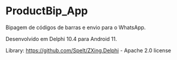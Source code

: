 # ProductBip_App

Bipagem de códigos de barras e envio para o WhatsApp.

Desenvolvido em Delphi 10.4 para Android 11.


Library: https://github.com/Spelt/ZXing.Delphi - Apache 2.0 license
